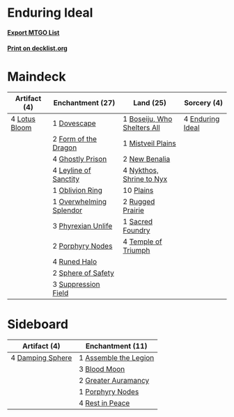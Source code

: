 # Enduring Ideal

#### [Export MTGO List](../collection/Enduring%20Ideal/Enduring%20Ideal.txt)
#### [Print on decklist.org](http://decklist.org/?deckmain=1%09Boseiju,%20Who%20Shelters%20All%0A1%09Dovescape%0A4%09Enduring%20Ideal%0A2%09Form%20of%20the%20Dragon%0A4%09Ghostly%20Prison%0A4%09Leyline%20of%20Sanctity%0A4%09Lotus%20Bloom%0A1%09Mistveil%20Plains%0A2%09New%20Benalia%0A4%09Nykthos,%20Shrine%20to%20Nyx%0A1%09Oblivion%20Ring%0A1%09Overwhelming%20Splendor%0A3%09Phyrexian%20Unlife%0A10%09Plains%0A2%09Porphyry%20Nodes%0A2%09Rugged%20Prairie%0A4%09Runed%20Halo%0A1%09Sacred%20Foundry%0A2%09Sphere%20of%20Safety%0A3%09Suppression%20Field%0A4%09Temple%20of%20Triumph&deckside=1%09Assemble%20the%20Legion%0A3%09Blood%20Moon%0A4%09Damping%20Sphere%0A2%09Greater%20Auramancy%0A1%09Porphyry%20Nodes%0A4%09Rest%20in%20Peace)
# Maindeck

|                                      Artifact (4)                                      |                                         Enchantment (27)                                         |                                              Land (25)                                               |                                       Sorcery (4)                                        |
|----------------------------------------------------------------------------------------|--------------------------------------------------------------------------------------------------|------------------------------------------------------------------------------------------------------|------------------------------------------------------------------------------------------|
|4 [Lotus Bloom](http://gatherer.wizards.com/Pages/Card/Details.aspx?multiverseid=370562)|1 [Dovescape](http://gatherer.wizards.com/Pages/Card/Details.aspx?multiverseid=107428)            |1 [Boseiju, Who Shelters All](http://gatherer.wizards.com/Pages/Card/Details.aspx?multiverseid=291507)|4 [Enduring Ideal](http://gatherer.wizards.com/Pages/Card/Details.aspx?multiverseid=87598)|
|                                                                                        |2 [Form of the Dragon](http://gatherer.wizards.com/Pages/Card/Details.aspx?multiverseid=178016)   |1 [Mistveil Plains](http://gatherer.wizards.com/Pages/Card/Details.aspx?multiverseid=142014)          |                                                                                          |
|                                                                                        |4 [Ghostly Prison](http://gatherer.wizards.com/Pages/Card/Details.aspx?multiverseid=423432)       |2 [New Benalia](http://gatherer.wizards.com/Pages/Card/Details.aspx?multiverseid=373401)              |                                                                                          |
|                                                                                        |4 [Leyline of Sanctity](http://gatherer.wizards.com/Pages/Card/Details.aspx?multiverseid=397677)  |4 [Nykthos, Shrine to Nyx](http://gatherer.wizards.com/Pages/Card/Details.aspx?multiverseid=373713)   |                                                                                          |
|                                                                                        |1 [Oblivion Ring](http://gatherer.wizards.com/Pages/Card/Details.aspx?multiverseid=205396)        |10 [Plains](http://gatherer.wizards.com/Pages/Card/Details.aspx?multiverseid=439601)                  |                                                                                          |
|                                                                                        |1 [Overwhelming Splendor](http://gatherer.wizards.com/Pages/Card/Details.aspx?multiverseid=430708)|2 [Rugged Prairie](http://gatherer.wizards.com/Pages/Card/Details.aspx?multiverseid=442236)           |                                                                                          |
|                                                                                        |3 [Phyrexian Unlife](http://gatherer.wizards.com/Pages/Card/Details.aspx?multiverseid=218058)     |1 [Sacred Foundry](http://gatherer.wizards.com/Pages/Card/Details.aspx?multiverseid=405106)           |                                                                                          |
|                                                                                        |2 [Porphyry Nodes](http://gatherer.wizards.com/Pages/Card/Details.aspx?multiverseid=124470)       |4 [Temple of Triumph](http://gatherer.wizards.com/Pages/Card/Details.aspx?multiverseid=373560)        |                                                                                          |
|                                                                                        |4 [Runed Halo](http://gatherer.wizards.com/Pages/Card/Details.aspx?multiverseid=154005)           |                                                                                                      |                                                                                          |
|                                                                                        |2 [Sphere of Safety](http://gatherer.wizards.com/Pages/Card/Details.aspx?multiverseid=420694)     |                                                                                                      |                                                                                          |
|                                                                                        |3 [Suppression Field](http://gatherer.wizards.com/Pages/Card/Details.aspx?multiverseid=83617)     |                                                                                                      |                                                                                          |


# Sideboard

|                                       Artifact (4)                                        |                                        Enchantment (11)                                        |
|-------------------------------------------------------------------------------------------|------------------------------------------------------------------------------------------------|
|4 [Damping Sphere](http://gatherer.wizards.com/Pages/Card/Details.aspx?multiverseid=443101)|1 [Assemble the Legion](http://gatherer.wizards.com/Pages/Card/Details.aspx?multiverseid=366470)|
|                                                                                           |3 [Blood Moon](http://gatherer.wizards.com/Pages/Card/Details.aspx?multiverseid=370419)         |
|                                                                                           |2 [Greater Auramancy](http://gatherer.wizards.com/Pages/Card/Details.aspx?multiverseid=147425)  |
|                                                                                           |1 [Porphyry Nodes](http://gatherer.wizards.com/Pages/Card/Details.aspx?multiverseid=124470)     |
|                                                                                           |4 [Rest in Peace](http://gatherer.wizards.com/Pages/Card/Details.aspx?multiverseid=442021)      |

